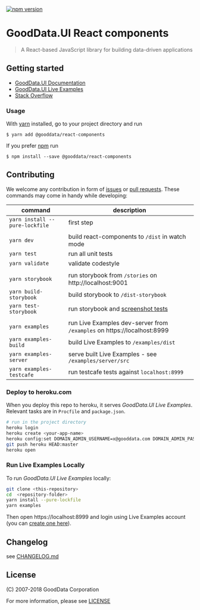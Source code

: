 [![npm version](https://badge.fury.io/js/%40gooddata%2Freact-components.svg)](https://www.npmjs.com/package/@gooddata/react-components)

# GoodData.UI React components
> A React-based JavaScript library for building data-driven applications

## Getting started
- [GoodData.UI Documentation](http://sdk.gooddata.com/gooddata-ui/)
- [GoodData.UI Live Examples](https://gooddata-examples.herokuapp.com/)
- [Stack Overflow](https://stackoverflow.com/questions/tagged/gooddata)

### Usage
With [yarn](https://yarnpkg.com) installed, go to your project directory and run
```
$ yarn add @gooddata/react-components
```
If you prefer [npm](npmjs.com) run
```
$ npm install --save @gooddata/react-components
```


## Contributing

We welcome any contribution in form of [issues](https://github.com/gooddata/gooddata-react-components/issues) or [pull requests](https://github.com/gooddata/gooddata-react-components/pulls).
These commands may come in handy while developing:

| command | description |
| ------- | ----------- |
| `yarn install --pure-lockfile` | first step |
| ||
| `yarn dev` | build react-components to `/dist` in watch mode |
| `yarn test` | run all unit tests |
| `yarn validate` | validate codestyle |
| ||
| `yarn storybook` | run storybook from `/stories` on http://localhost:9001 |
| `yarn build-storybook` | build storybook to `/dist-storybook` |
| `yarn test-storybook` | run storybook and [screenshot tests](https://github.com/gooddata/gdc-client-utils/tree/master/test-storybook) |
| ||
| `yarn examples` | run Live Examples dev-server from `/examples` on https://localhost:8999 |
| `yarn examples-build` | build Live Examples to `/examples/dist` |
| `yarn examples-server` | serve built Live Examples - see `/examples/server/src` |
| `yarn examples-testcafe` | run testcafe tests against `localhost:8999` |

### Deploy to heroku.com
When you deploy this repo to heroku, it serves *GoodData.UI Live Examples*.
Relevant tasks are in `Procfile` and `package.json`.

```bash
# run in the project directory
heroku login
heroku create <your-app-name>
heroku config:set DOMAIN_ADMIN_USERNAME=x@gooddata.com DOMAIN_ADMIN_PASSWORD=xy PROJECT_ID_TO_ASSIGN=xms7ga4tf3g3nzucd8380o2bev8oeknp
git push heroku HEAD:master
heroku open
```

### Run Live Examples Locally
To run *GoodData.UI Live Examples* locally:
```bash
git clone <this-repository>
cd  <repository-folder>
yarn install --pure-lockfile
yarn examples
```
Then open https://localhost:8999 and login using Live Examples account (you can [create one here](https://gooddata-examples.herokuapp.com/registration)).

## Changelog
see [CHANGELOG.md](CHANGELOG.md)

## License
(C) 2007-2018 GoodData Corporation

For more information, please see [LICENSE](https://github.com/gooddata/gooddata-react-components/blob/master/LICENSE)
